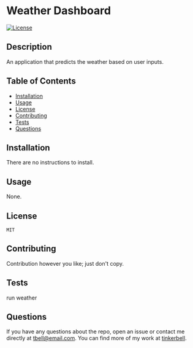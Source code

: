 # Weather Dashboard
  [![License](https://img.shields.io/badge/License-MIT-orange.svg)](https://opensource.org/licenses/MIT)

     
  ## Description
  An application that predicts the weather based on user inputs.
  ## Table of Contents
  * [Installation](#Installation)
  * [Usage](#Usage)
  * [License](#License)
  * [Contributing](#Contributing)
  * [Tests](#Tests)
  * [Questions](#Questions)
  ## Installation
  There are no instructions to install.
  ## Usage
  None.
  ## License
    MIT
  ## Contributing
  Contribution however you like; just don't copy.
  ## Tests
  run weather
  ## Questions
  If you have any questions about the repo, open an issue or contact me directly at tbell@email.com. You can find more of my work at [tinkerbell](https://github.com/tinkerbell).
  